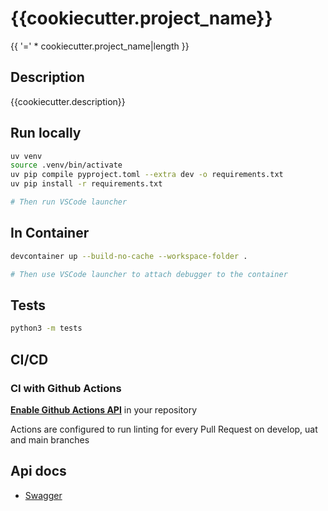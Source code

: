 # {{cookiecutter.project_name}}

{{ '=' * cookiecutter.project_name|length }}

## Description

{{cookiecutter.description}}

## Run locally

```sh
uv venv
source .venv/bin/activate
uv pip compile pyproject.toml --extra dev -o requirements.txt
uv pip install -r requirements.txt

# Then run VSCode launcher 
```

## In Container

```sh
devcontainer up --build-no-cache --workspace-folder .

# Then use VSCode launcher to attach debugger to the container
```

## Tests

```sh
python3 -m tests
```

## CI/CD

### CI with Github Actions

[**Enable Github Actions API**](https://github.com/hourlier96/fastapi-base/actions) in your repository

Actions are configured to run linting for every Pull Request on develop, uat and main branches

## Api docs

- [Swagger](http://localhost:8000/api/docs)
